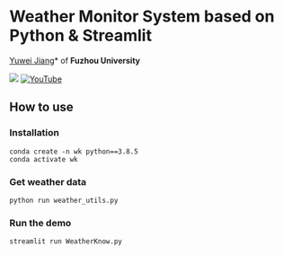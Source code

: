 # Weather Monitor System based on Python & Streamlit
[Yuwei Jiang](https://github.com/jyw2000-jyw)* of **Fuzhou University**

<a href='https://dashboard.heroku.com/apps'><img src='https://img.shields.io/badge/Web-Heroku-blue'></a> 
[![YouTube](https://badges.aleen42.com/src/youtube.svg)](https://www.youtube.com/watch?v=__tftoxpBAw&feature=youtu.be)

## How to use
### Installation

```
conda create -n wk python==3.8.5
conda activate wk
```

### Get weather data
```
python run weather_utils.py
```

### Run the demo

```
streamlit run WeatherKnow.py
```
